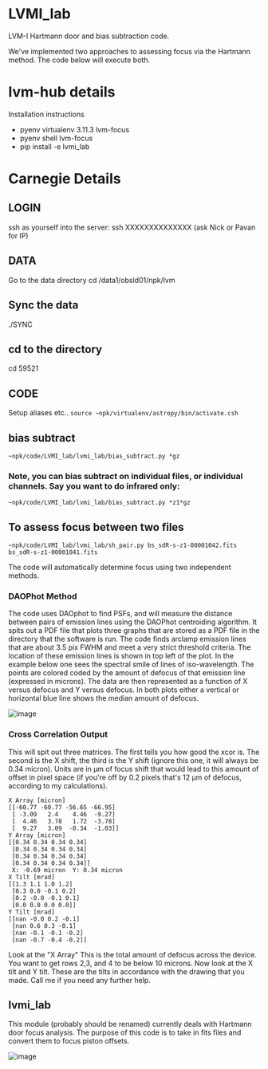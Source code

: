 # LVMI_lab
 LVM-I Hartmann door and bias subtraction code.
 
 We've implemented two approaches to assessing focus via the Hartmann method. The code below will execute both.


# lvm-hub details

Installation instructions
- pyenv virtualenv 3.11.3 lvm-focus
- pyenv shell lvm-focus
- pip install -e lvmi_lab

# Carnegie Details
## LOGIN
ssh as yourself into the server:
ssh XXXXXXXXXXXXXX (ask Nick or Pavan for IP)


## DATA
Go to the data directory
cd /data1/obsld01/npk/lvm

## Sync the data
./SYNC

## cd to the directory
cd 59521

## CODE
Setup aliases etc..
`source ~npk/virtualenv/astropy/bin/activate.csh`

## bias subtract
`~npk/code/LVMI_lab/lvmi_lab/bias_subtract.py *gz` 

### Note, you can bias subtract on individual files, or individual channels. Say you want to do infrared only:
`~npk/code/LVMI_lab/lvmi_lab/bias_subtract.py *z1*gz`


## To assess focus between two files 
`~npk/code/LVMI_lab/lvmi_lab/sh_pair.py bs_sdR-s-z1-00001042.fits bs_sdR-s-z1-00001041.fits`

The code will automatically determine focus using two independent methods.

### DAOPhot Method
The code uses DAOphot to find PSFs, and will measure the distance between pairs of emission lines using the DAOPhot centroiding algorithm. It spits out a PDF file that plots three graphs that are stored as a PDF file in the directory that the software is run. The code finds arclamp emission lines that are about 3.5 pix FWHM and meet a very strict threshold criteria. The location of these emission lines is shown in top left of the plot. In the example below one sees the spectral smile of lines of iso-wavelength. The points are colored coded by the amount of defocus of that emission line (expressed in microns). The data are then represented as a function of X versus defocus and Y versus defocus. In both plots either a vertical or horizontal blue line shows the median amount of defocus.


![image](https://user-images.githubusercontent.com/3804541/144768164-98d30d09-c2de-4cdd-917d-55b953b07291.png)




### Cross Correlation Output
This will spit out three matrices. The first tells you how good the xcor is. The second is the X shift, the third is the Y shift (ignore this one, it will always be 0.34 micron). Units are in µm of focus shift that would lead to this amount of offset in pixel space (if you're off by 0.2 pixels that's 12 µm of defocus, according to my calculations).

```
X Array [micron]
[[-60.77 -60.77 -56.65 -66.95]
 [ -3.09   2.4    4.46  -9.27]
 [  4.46   3.78   1.72  -3.78]
 [  9.27   3.09  -0.34  -1.03]]
Y Array [micron]
[[0.34 0.34 0.34 0.34]
 [0.34 0.34 0.34 0.34]
 [0.34 0.34 0.34 0.34]
 [0.34 0.34 0.34 0.34]]
 X: -0.69 micron  Y: 0.34 micron
X Tilt [mrad]
[[1.3 1.1 1.0 1.2]
 [0.3 0.0 -0.1 0.2]
 [0.2 -0.0 -0.1 0.1]
 [0.0 0.0 0.0 0.0]]
Y Tilt [mrad]
[[nan -0.0 0.2 -0.1]
 [nan 0.6 0.3 -0.1]
 [nan -0.1 -0.1 -0.2]
 [nan -0.7 -0.4 -0.2]]
```

Look at the "X Array" This is the total amount of defocus across the device. You want to get rows 2,3, and 4 to be below 10 microns. Now look at the X tilt and Y tilt. These are the tilts in accordance with the drawing that you made. Call me if you need any further help.




## lvmi_lab

This module (probably should be renamed) currently deals with Hartmann door focus analysis. The purpose of this code is to take in fits files and convert them to focus piston offsets.


![image](https://user-images.githubusercontent.com/3804541/144501541-35c59628-3fa9-484c-be22-687172906f17.png)
